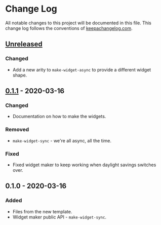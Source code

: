 # Change Log
All notable changes to this project will be documented in this file. This change log follows the conventions of [keepachangelog.com](http://keepachangelog.com/).

## [Unreleased]
### Changed
- Add a new arity to `make-widget-async` to provide a different widget shape.

## [0.1.1] - 2020-03-16
### Changed
- Documentation on how to make the widgets.

### Removed
- `make-widget-sync` - we're all async, all the time.

### Fixed
- Fixed widget maker to keep working when daylight savings switches over.

## 0.1.0 - 2020-03-16
### Added
- Files from the new template.
- Widget maker public API - `make-widget-sync`.

[Unreleased]: https://github.com/your-name/pet-owners/compare/0.1.1...HEAD
[0.1.1]: https://github.com/your-name/pet-owners/compare/0.1.0...0.1.1
